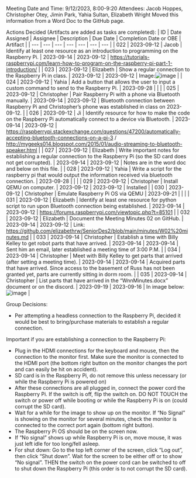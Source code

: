 Meeting Date and Time: 9/12/2023, 8:00-9:20
Attendees: Jacob Hoppes, Christopher Otey, Jimin Park, Yahia Sultan, Elizabeth Wright
Moved this information from a Word Doc to the GitHub page.

Actions Decided (Artifacts are added as tasks are completed):
| ID | Date Assigned | Assignee | Description | Due Date | Completion Date or OBE | Artifact |
| --- | --- | --- | --- | --- | --- | --- |
| 022 | 2023-09-12 | Jacob | Identify at least one resource as an introduction to programming on the Raspberry Pi. | 2023-09-14 | 2023-09-12 | https://tutorials-raspberrypi.com/learn-how-to-program-on-the-raspberry-pi-part-1-introduction/ |
| 023 | 2023-09-12 | Elizabeth | Show a regular connection to the Raspberry Pi in class. | 2023-09-12 | 2023-09-12 | Image:![image](https://github.com/elizabethrw/SeniorDes2/assets/77339445/70f783fa-639e-4e05-89ce-fd25c7d87c70) |
| 024 | 2023-09-12 | Yahia | Add a button that allows the user to input a custom command to send to the Raspberry Pi. | 2023-09-28 |  |  |
| 025 | 2023-09-12 | Christopher | Pair Raspberry Pi with a phone via Bluetooth manually. | 2023-09-14 | 2023-09-12 | Bluetooth connection between Raspberry Pi and Christopher’s phone was established in class on 2023-09-12. |
| 026 | 2023-09-12 | Ji | Identify resource for how to make the code on the Raspberry Pi automatically connect to a device via Bluetooth. | 2023-09-14 | 2023-09-12 | https://raspberrypi.stackexchange.com/questions/47200/automatically-accepting-bluetooth-connections-on-a-pi-3 / http://mygeeks014.blogspot.com/2015/01/audio-streaming-to-bluetooth-speaker.html |
| 027 | 2023-09-12 | Elizabeth | Write important notes for establishing a regular connection to the Raspberry Pi (so the SD card does not get corrupted). | 2023-09-14 | 2023-09-12 | Notes are in the word doc and below on this file. |
| 028 | 2023-09-12 | Yahia | Write a script for the raspberry pi that would output the information received via bluetooth connection. | 2023-09-28 |  |  |
| 029 | 2023-09-12 | Christopher | Install QEMU on computer. | 2023-09-12 | 2023-09-12 | Installed |
| 030 | 2023-09-12 | Christopher | Emulate Raspberry Pi OS via QEMU | 2023-09-21 |  |  |
| 031 | 2023-09-12 | Elizabeth | Identify at least one resource for python script to run upon Bluetooth connection being established. | 2023-09-14 | 2023-09-12 | https://forums.raspberrypi.com/viewtopic.php?t=85101 |
| 032 | 2023-09-12 | Elizabeth | Document the Meeting Minutes 02 on GitHub. | 2023-09-14 | 2023-09-12 | Link: https://github.com/elizabethrw/SeniorDes2/blob/main/minutes/W02%20minutes.md |
| 033 | 2023-09-14 | Christopher | Establish a time with Billy Kelley to get robot parts that have arrived.  | 2023-09-14 | 2023-09-14 | Sent him an email, later established a meeting time of 3:00 P.M. |
| 034 | 2023-09-14 | Christopher | Meet with Billy Kelley to get parts that arrived (after setting a meeting time). | 2023-09-14 | 2023-09-14 | Acquired parts that have arrived. Since access to the basement of Russ has not been granted yet, parts are currently sitting in dorm room. |
| 035 | 2023-09-14 | Christopher | List parts that have arrived in the “WnnMinutes.docx” document or on the discord. | 2023-09-19 | 2023-09-16 | In image below: ![image](https://github.com/elizabethrw/SeniorDes2/assets/77339445/f8eff4a9-cf78-40f8-8163-5a7e22650b56) |

Group Decisions:
-	Per attempting a headless connection to the Raspberry Pi, decided it would be best to bring/purchase materials to establish a regular connection.

Important if you are establishing a connection to the Raspberry Pi:
-	Plug in the HDMI connections for the keyboard and mouse, then the connection to the monitor first. Make sure the monitor is connected to the HDMI port (the bottom right button on the monitor changes the port and can easily be hit on accident).
-	SD card is in the Raspberry Pi, do not remove this unless necessary (or while the Raspberry Pi is powered on)
-	After these connections are all plugged in, connect the power cord the Raspberry Pi. If the switch is off, flip the switch on. DO NOT TOUCH the switch or power off while booting or while the Raspberry Pi is on (could corrupt the SD card).
-	Wait for a while for the image to show up on the monitor. If “No Signal” is showing on the monitor for several minutes, check the monitor is connected to the correct port again (bottom right button).
-	The Raspberry Pi OS should be on the screen now.
-	If “No signal” shows up while Raspberry Pi is on, move mouse, it was just left idle for too long/fell asleep.
-	For shut down: Go to the top left corner of the screen, click “Log out”, then click “Shut down”. Wait for the screen to be either off or to show “No signal”. THEN the switch on the power cord can be switched to off to shut down the Raspberry Pi (this order is to not corrupt the SD card).



